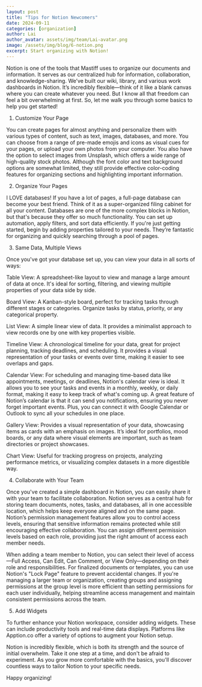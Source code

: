 ```yaml
---
layout: post
title: "Tips for Notion Newcomers"
date: 2024-09-11
categories: [organization]
author: Lai
author_avatar: assets/img/team/Lai-avatar.png
image: /assets/img/blog/6-notion.png
excerpt: Start organizing with Notion!
---
```


Notion is one of the tools that Mastiff uses to organize our documents and information. It serves as our centralized hub for information, collaboration, and knowledge-sharing. We’ve built our wiki, library, and various work dashboards in Notion. It’s incredibly flexible—think of it like a blank canvas where you can create whatever you need. But I know all that freedom can feel a bit overwhelming at first. So, let me walk you through some basics to help you get started!

1. Customize Your Page

You can create pages for almost anything and personalize them with various types of content, such as text, images, databases, and more. You can choose from a range of pre-made emojis and icons as visual cues for your pages, or upload your own photos from your computer. You also have the option to select images from Unsplash, which offers a wide range of high-quality stock photos. Although the font color and text background options are somewhat limited, they still provide effective color-coding features for organizing sections and highlighting important information.

2. Organize Your Pages

I LOVE databases! If you have a lot of pages, a full-page database can become your best friend. Think of it as a super-organized filing cabinet for all your content. Databases are one of the more complex blocks in Notion, but that's because they offer so much functionality. You can set up automation, apply filters, and sort data efficiently. If you're just getting started, begin by adding properties tailored to your needs. They’re fantastic for organizing and quickly searching through a pool of pages.

3. Same Data, Multiple Views

Once you've got your database set up, you can view your data in all sorts of ways:

Table View: A spreadsheet-like layout to view and manage a large amount of data at once. It's ideal for sorting, filtering, and viewing multiple properties of your data side by side.

Board View: A Kanban-style board, perfect for tracking tasks through different stages or categories. Organize tasks by status, priority, or any categorical property.

List View: A simple linear view of data. It provides a minimalist approach to view records one by one with key properties visible.

Timeline View: A chronological timeline for your data, great for project planning, tracking deadlines, and scheduling. It provides a visual representation of your tasks or events over time, making it easier to see overlaps and gaps.

Calendar View: For scheduling and managing time-based data like appointments, meetings, or deadlines, Notion's calendar view is ideal. It allows you to see your tasks and events in a monthly, weekly, or daily format, making it easy to keep track of what's coming up. A great feature of Notion’s calendar is that it can send you notifications, ensuring you never forget important events. Plus, you can connect it with Google Calendar or Outlook to sync all your schedules in one place.

Gallery View: Provides a visual representation of your data, showcasing items as cards with an emphasis on images. It’s ideal for portfolios, mood boards, or any data where visual elements are important, such as team directories or project showcases.

Chart View: Useful for tracking progress on projects, analyzing performance metrics, or visualizing complex datasets in a more digestible way.


4. Collaborate with Your Team

Once you've created a simple dashboard in Notion, you can easily share it with your team to facilitate collaboration. Notion serves as a central hub for storing team documents, notes, tasks, and databases, all in one accessible location, which helps keep everyone aligned and on the same page. Notion’s permission management features allow you to control access levels, ensuring that sensitive information remains protected while still encouraging effective collaboration. You can assign different permission levels based on each role, providing just the right amount of access each member needs.

When adding a team member to Notion, you can select their level of access—Full Access, Can Edit, Can Comment, or View Only—depending on their role and responsibilities. For finalized documents or templates, you can use Notion's "Lock Page" feature to prevent accidental changes. If you're managing a larger team or organization, creating groups and assigning permissions at the group level is more efficient than setting permissions for each user individually, helping streamline access management and maintain consistent permissions across the team.


5. Add Widgets

To further enhance your Notion workspace, consider adding widgets. These can include productivity tools and real-time data displays. Platforms like Apption.co offer a variety of options to augment your Notion setup.

Notion is incredibly flexible, which is both its strength and the source of initial overwhelm. Take it one step at a time, and don't be afraid to experiment. As you grow more comfortable with the basics, you'll discover countless ways to tailor Notion to your specific needs.


Happy organizing!